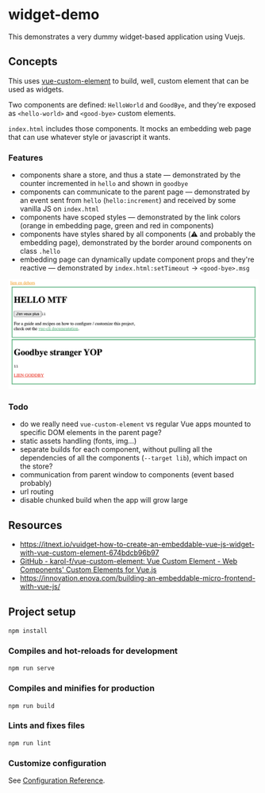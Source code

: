 # widget-demo

This demonstrates a very dummy widget-based application using Vuejs.

## Concepts

This uses [vue-custom-element](https://github.com/karol-f/vue-custom-element) to build, well, custom element that can be used as widgets.

Two components are defined: `HelloWorld` and `GoodBye`, and they're exposed as `<hello-world>` and `<good-bye>` custom elements.

`index.html` includes those components. It mocks an embedding web page that can use whatever style or javascript it wants.

### Features

- components share a store, and thus a state — demonstrated by the counter incremented in `hello` and shown in `goodbye`
- components can communicate to the parent page — demonstrated by an event sent from `hello` (`hello:increment`) and received by some vanilla JS on `index.html`
- components have scoped styles — demonstrated by the link colors (orange in embedding page, green and red in components)
- components have styles shared by all components (:warning: and probably the embedding page), demonstrated by the border around components on class `.hello`
- embedding page can dynamically update component props and they're reactive — demonstrated by `index.html:setTimeout` -> `<good-bye>.msg`

![](screenshot.png)

### Todo

- do we really need `vue-custom-element` vs regular Vue apps mounted to specific DOM elements in the parent page?
- static assets handling (fonts, img...)
- separate builds for each component, without pulling all the dependencies of all the components (`--target lib`), which impact on the store?
- communication from parent window to components (event based probably)
- url routing
- disable chunked build when the app will grow large

## Resources

- https://itnext.io/vuidget-how-to-create-an-embeddable-vue-js-widget-with-vue-custom-element-674bdcb96b97
- [GitHub - karol-f/vue-custom-element: Vue Custom Element - Web Components&#39; Custom Elements for Vue.js](https://github.com/karol-f/vue-custom-element)
- https://innovation.enova.com/building-an-embeddable-micro-frontend-with-vue-js/

## Project setup
```
npm install
```

### Compiles and hot-reloads for development
```
npm run serve
```

### Compiles and minifies for production
```
npm run build
```

### Lints and fixes files
```
npm run lint
```

### Customize configuration
See [Configuration Reference](https://cli.vuejs.org/config/).
